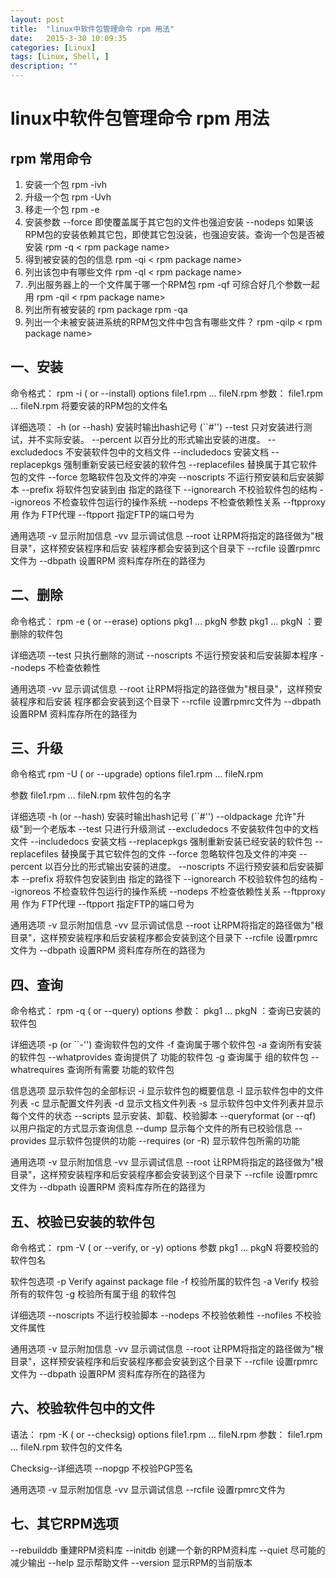 ```yaml
---
layout: post
title:  "linux中软件包管理命令 rpm 用法"
date:   2015-3-30 10:09:35
categories: [Linux]
tags: [Linux, Shell, ]
description: ""
---
```


# linux中软件包管理命令 rpm 用法

## rpm 常用命令
1. 安装一个包 rpm -ivh
2. 升级一个包 rpm -Uvh
3. 移走一个包 rpm -e
4. 安装参数 --force 即使覆盖属于其它包的文件也强迫安装 --nodeps 如果该RPM包的安装依赖其它包，即使其它包没装，也强迫安装。查询一个包是否被安装 rpm -q < rpm package name>
5. 得到被安装的包的信息 rpm -qi < rpm package name>
6. 列出该包中有哪些文件 rpm -ql < rpm package name>
7. .列出服务器上的一个文件属于哪一个RPM包 rpm -qf 可综合好几个参数一起用 rpm -qil < rpm package name>
8. 列出所有被安装的 rpm package rpm -qa
9. 列出一个未被安装进系统的RPM包文件中包含有哪些文件？ rpm -qilp < rpm package name>

## 一、安装 
命令格式： rpm -i ( or --install) options file1.rpm ... fileN.rpm
参数： file1.rpm ... fileN.rpm 将要安装的RPM包的文件名

详细选项： -h (or --hash) 安装时输出hash记号 (``#'') --test 只对安装进行测试，并不实际安装。 --percent 以百分比的形式输出安装的进度。 --excludedocs 不安装软件包中的文档文件 --includedocs 安装文档 --replacepkgs 强制重新安装已经安装的软件包 --replacefiles 替换属于其它软件包的文件 --force 忽略软件包及文件的冲突 --noscripts 不运行预安装和后安装脚本 --prefix 将软件包安装到由 指定的路径下 --ignorearch 不校验软件包的结构 --ignoreos 不检查软件包运行的操作系统 --nodeps 不检查依赖性关系 --ftpproxy 用 作为 FTP代理 --ftpport 指定FTP的端口号为

通用选项 -v 显示附加信息 -vv 显示调试信息 --root 让RPM将指定的路径做为"根目录"，这样预安装程序和后安 装程序都会安装到这个目录下 --rcfile 设置rpmrc文件为 --dbpath 设置RPM 资料库存所在的路径为

## 二、删除
命令格式： rpm -e ( or --erase) options pkg1 ... pkgN
参数 pkg1 ... pkgN ：要删除的软件包

详细选项 --test 只执行删除的测试 --noscripts 不运行预安装和后安装脚本程序 --nodeps 不检查依赖性

通用选项 -vv 显示调试信息 --root 让RPM将指定的路径做为"根目录"，这样预安装程序和后安装 程序都会安装到这个目录下 --rcfile 设置rpmrc文件为 --dbpath 设置RPM 资料库存所在的路径为

## 三、升级
命令格式 rpm -U ( or --upgrade) options file1.rpm ... fileN.rpm

参数 file1.rpm ... fileN.rpm 软件包的名字

详细选项 -h (or --hash) 安装时输出hash记号 (``#'') --oldpackage 允许"升级"到一个老版本 --test 只进行升级测试 --excludedocs 不安装软件包中的文档文件 --includedocs 安装文档 --replacepkgs 强制重新安装已经安装的软件包 --replacefiles 替换属于其它软件包的文件 --force 忽略软件包及文件的冲突 --percent 以百分比的形式输出安装的进度。 --noscripts 不运行预安装和后安装脚本 --prefix 将软件包安装到由 指定的路径下 --ignorearch 不校验软件包的结构 --ignoreos 不检查软件包运行的操作系统 --nodeps 不检查依赖性关系 --ftpproxy 用 作为 FTP代理 --ftpport 指定FTP的端口号为

通用选项 -v 显示附加信息 -vv 显示调试信息 --root 让RPM将指定的路径做为"根目录"，这样预安装程序和后安装程序都会安装到这个目录下 --rcfile 设置rpmrc文件为 --dbpath 设置RPM 资料库存所在的路径为

## 四、查询 
命令格式： rpm -q ( or --query) options
参数： pkg1 ... pkgN ：查询已安装的软件包

详细选项 -p (or ``-'') 查询软件包的文件 -f 查询属于哪个软件包 -a 查询所有安装的软件包 --whatprovides 查询提供了 功能的软件包 -g 查询属于 组的软件包 --whatrequires 查询所有需要 功能的软件包

信息选项 显示软件包的全部标识 -i 显示软件包的概要信息 -l 显示软件包中的文件列表 -c 显示配置文件列表 -d 显示文档文件列表 -s 显示软件包中文件列表并显示每个文件的状态 --scripts 显示安装、卸载、校验脚本 --queryformat (or --qf) 以用户指定的方式显示查询信息 --dump 显示每个文件的所有已校验信息 --provides 显示软件包提供的功能 --requires (or -R) 显示软件包所需的功能

通用选项 -v 显示附加信息 -vv 显示调试信息 --root 让RPM将指定的路径做为"根目录"，这样预安装程序和后安装程序都会安装到这个目录下 --rcfile 设置rpmrc文件为 --dbpath 设置RPM 资料库存所在的路径为

## 五、校验已安装的软件包 
命令格式： rpm -V ( or --verify, or -y) options
参数 pkg1 ... pkgN 将要校验的软件包名

软件包选项 -p Verify against package file -f 校验所属的软件包 -a Verify 校验所有的软件包 -g 校验所有属于组 的软件包

详细选项 --noscripts 不运行校验脚本 --nodeps 不校验依赖性 --nofiles 不校验文件属性

通用选项 -v 显示附加信息 -vv 显示调试信息 --root 让RPM将指定的路径做为"根目录"，这样预安装程序和后安装程序都会安装到这个目录下 --rcfile 设置rpmrc文件为 --dbpath 设置RPM 资料库存所在的路径为

## 六、校验软件包中的文件 
语法： rpm -K ( or --checksig) options file1.rpm ... fileN.rpm
参数： file1.rpm ... fileN.rpm 软件包的文件名

Checksig--详细选项 --nopgp 不校验PGP签名

通用选项 -v 显示附加信息 -vv 显示调试信息 --rcfile 设置rpmrc文件为

## 七、其它RPM选项 
--rebuilddb 重建RPM资料库 
--initdb 创建一个新的RPM资料库 
--quiet 尽可能的减少输出 
--help 显示帮助文件 --version 显示RPM的当前版本


